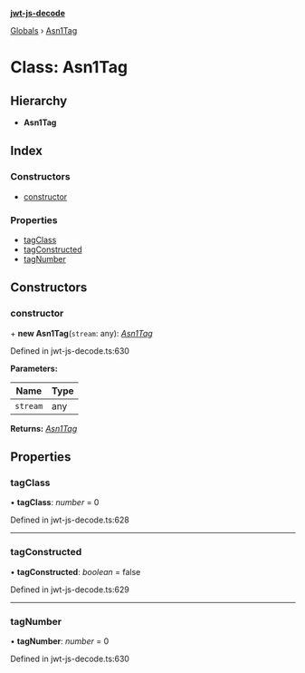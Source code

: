 **[jwt-js-decode](../README.md)**

[Globals](../globals.md) › [Asn1Tag](asn1tag.md)

# Class: Asn1Tag

## Hierarchy

* **Asn1Tag**

## Index

### Constructors

* [constructor](asn1tag.md#constructor)

### Properties

* [tagClass](asn1tag.md#tagclass)
* [tagConstructed](asn1tag.md#tagconstructed)
* [tagNumber](asn1tag.md#tagnumber)

## Constructors

###  constructor

\+ **new Asn1Tag**(`stream`: any): *[Asn1Tag](asn1tag.md)*

Defined in jwt-js-decode.ts:630

**Parameters:**

Name | Type |
------ | ------ |
`stream` | any |

**Returns:** *[Asn1Tag](asn1tag.md)*

## Properties

###  tagClass

• **tagClass**: *number* = 0

Defined in jwt-js-decode.ts:628

___

###  tagConstructed

• **tagConstructed**: *boolean* = false

Defined in jwt-js-decode.ts:629

___

###  tagNumber

• **tagNumber**: *number* = 0

Defined in jwt-js-decode.ts:630